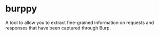 # burppy
A tool to allow you to extract fine-grained information on requests and responses that have been captured through Burp.
